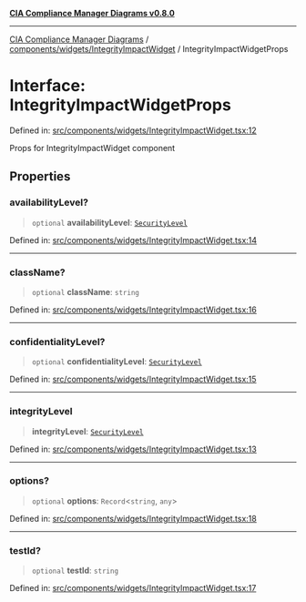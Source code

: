 [**CIA Compliance Manager Diagrams v0.8.0**](../../../../README.md)

***

[CIA Compliance Manager Diagrams](../../../../modules.md) / [components/widgets/IntegrityImpactWidget](../README.md) / IntegrityImpactWidgetProps

# Interface: IntegrityImpactWidgetProps

Defined in: [src/components/widgets/IntegrityImpactWidget.tsx:12](https://github.com/Hack23/cia-compliance-manager/blob/ab84d120f6a49e6faf7bc7924811e0da9b635211/src/components/widgets/IntegrityImpactWidget.tsx#L12)

Props for IntegrityImpactWidget component

## Properties

### availabilityLevel?

> `optional` **availabilityLevel**: [`SecurityLevel`](../../../../types/cia/type-aliases/SecurityLevel.md)

Defined in: [src/components/widgets/IntegrityImpactWidget.tsx:14](https://github.com/Hack23/cia-compliance-manager/blob/ab84d120f6a49e6faf7bc7924811e0da9b635211/src/components/widgets/IntegrityImpactWidget.tsx#L14)

***

### className?

> `optional` **className**: `string`

Defined in: [src/components/widgets/IntegrityImpactWidget.tsx:16](https://github.com/Hack23/cia-compliance-manager/blob/ab84d120f6a49e6faf7bc7924811e0da9b635211/src/components/widgets/IntegrityImpactWidget.tsx#L16)

***

### confidentialityLevel?

> `optional` **confidentialityLevel**: [`SecurityLevel`](../../../../types/cia/type-aliases/SecurityLevel.md)

Defined in: [src/components/widgets/IntegrityImpactWidget.tsx:15](https://github.com/Hack23/cia-compliance-manager/blob/ab84d120f6a49e6faf7bc7924811e0da9b635211/src/components/widgets/IntegrityImpactWidget.tsx#L15)

***

### integrityLevel

> **integrityLevel**: [`SecurityLevel`](../../../../types/cia/type-aliases/SecurityLevel.md)

Defined in: [src/components/widgets/IntegrityImpactWidget.tsx:13](https://github.com/Hack23/cia-compliance-manager/blob/ab84d120f6a49e6faf7bc7924811e0da9b635211/src/components/widgets/IntegrityImpactWidget.tsx#L13)

***

### options?

> `optional` **options**: `Record`\<`string`, `any`\>

Defined in: [src/components/widgets/IntegrityImpactWidget.tsx:18](https://github.com/Hack23/cia-compliance-manager/blob/ab84d120f6a49e6faf7bc7924811e0da9b635211/src/components/widgets/IntegrityImpactWidget.tsx#L18)

***

### testId?

> `optional` **testId**: `string`

Defined in: [src/components/widgets/IntegrityImpactWidget.tsx:17](https://github.com/Hack23/cia-compliance-manager/blob/ab84d120f6a49e6faf7bc7924811e0da9b635211/src/components/widgets/IntegrityImpactWidget.tsx#L17)
